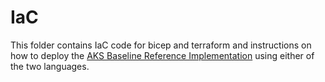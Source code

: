 # IaC
This folder contains IaC code for bicep and terraform and instructions on how to deploy the [AKS Baseline Reference Implementation](https://github.com/mspnp/aks-baseline) using either of the two languages.